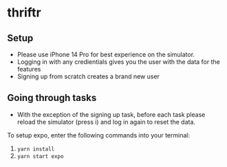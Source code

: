 # thriftr

## Setup
- Please use iPhone 14 Pro for best experience on the simulator. 
- Logging in with any credientials gives you the user with the data for the features
- Signing up from scratch creates a brand new user

## Going through tasks
- With the exception of the signing up task, before each task please reload the simulator (press i) and log in again to reset the data.

To setup expo, enter the following commands into your terminal:
1. `yarn install`
2. `yarn start expo`
